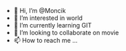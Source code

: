 - 👋 Hi, I’m @Moncik
- 👀 I’m interested in world
- 🌱 I’m currently learning GIT
- 💞️ I’m looking to collaborate on movie
- 📫 How to reach me ...

<!---
Moncik/Moncik is a 🌜 artist 🌙.

--->
